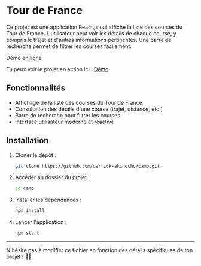 # Tour de France

Ce projet est une application React.js qui affiche la liste des courses du Tour de France. L'utilisateur peut voir les détails de chaque course, y compris le trajet et d'autres informations pertinentes. Une barre de recherche permet de filtrer les courses facilement.

Démo en ligne

Tu peux voir le projet en action ici : [Démo](https://camp-ashen.vercel.app/)

## Fonctionnalités
- Affichage de la liste des courses du Tour de France
- Consultation des détails d'une course (trajet, distance, etc.)
- Barre de recherche pour filtrer les courses
- Interface utilisateur moderne et réactive

## Installation
1. Cloner le dépôt :
   ```bash
   git clone https://github.com/derrick-akinocho/camp.git
   ```
2. Accéder au dossier du projet :
   ```bash
   cd camp
   ```
3. Installer les dépendances :
   ```bash
   npm install
   ```
4. Lancer l'application :
   ```bash
   npm start
   ```

---

N'hésite pas à modifier ce fichier en fonction des détails spécifiques de ton projet ! 🚴‍♂️

